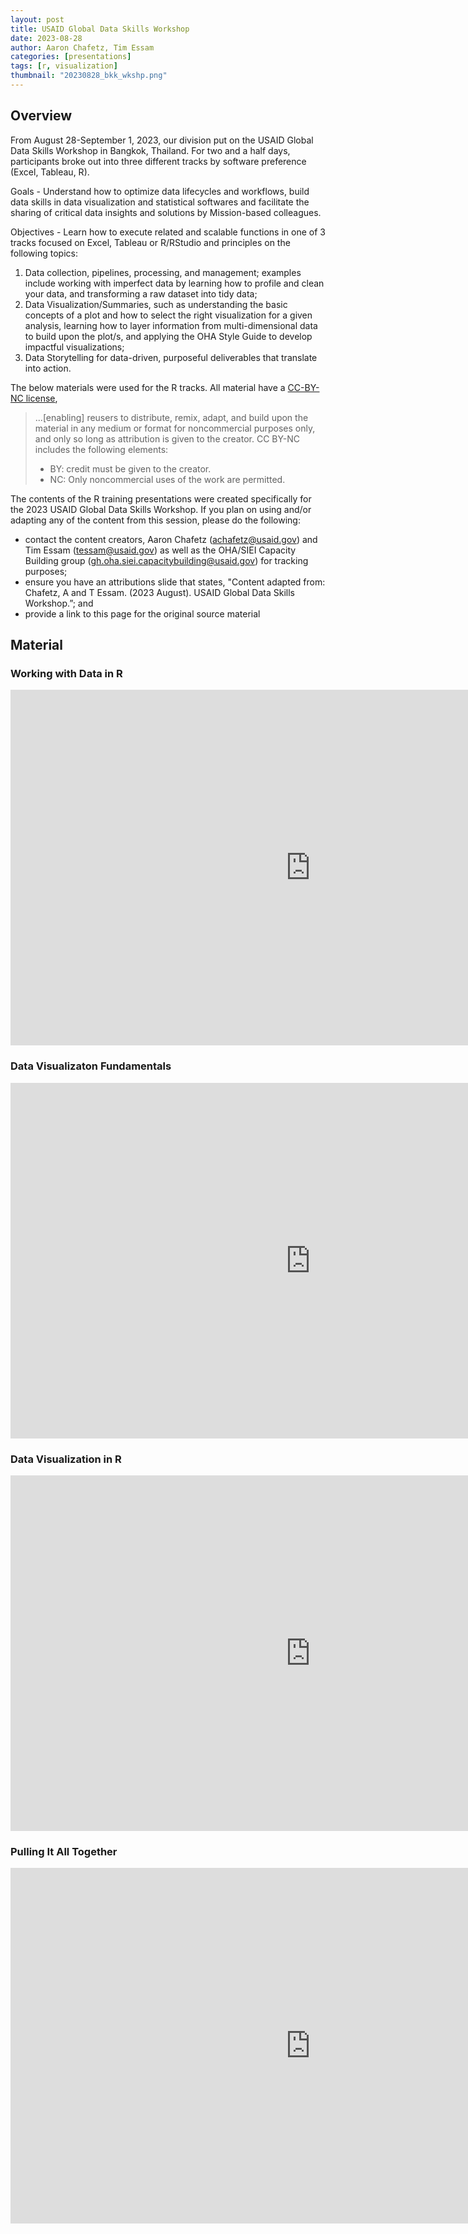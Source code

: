 ```yaml
---
layout: post
title: USAID Global Data Skills Workshop
date: 2023-08-28
author: Aaron Chafetz, Tim Essam
categories: [presentations]
tags: [r, visualization]
thumbnail: "20230828_bkk_wkshp.png"
---
```


## Overview
From August 28-September 1, 2023, our division put on the USAID Global Data Skills Workshop in Bangkok, Thailand. For two and a half days, participants broke out into three different tracks by software preference (Excel, Tableau, R).

Goals - Understand how to optimize data lifecycles and workflows, build data skills in data visualization and statistical softwares and facilitate the sharing of critical data insights and solutions by Mission-based colleagues. 

Objectives - Learn how to execute related and scalable functions in one of 3 tracks focused on Excel, Tableau or R/RStudio and principles on the following topics: 

   1. Data collection, pipelines, processing, and management; examples include working with imperfect data by learning how to profile and clean your data, and transforming a raw dataset into tidy data;
   2. Data Visualization/Summaries, such as understanding the basic concepts of a plot and how to select the right visualization for a given analysis, learning how to layer information from multi-dimensional data to build upon the plot/s, and applying the OHA Style Guide to develop impactful visualizations; 
   3. Data Storytelling for data-driven, purposeful deliverables that translate into action. 

The below materials were used for the R tracks. All material have a [CC-BY-NC license](https://creativecommons.org/licenses/by-nc/4.0/),

> ...[enabling] reusers to distribute, remix, adapt, and build upon the material in any medium or format for noncommercial purposes only, and only so long as attribution is given to the creator. CC BY-NC includes the following elements:
>
>   - BY: credit must be given to the creator.
>   - NC: Only noncommercial uses of the work are permitted.

The contents of the R training presentations were created specifically for the 2023 USAID Global Data Skills Workshop. If you plan on using and/or adapting any of the content from this session, please do the following: 

  - contact the content creators, Aaron Chafetz (achafetz@usaid.gov) and Tim Essam (tessam@usaid.gov) as well as the OHA/SIEI Capacity Building group (gh.oha.siei.capacitybuilding@usaid.gov) for tracking purposes; 
  - ensure you have an attributions slide that states, "Content adapted from: Chafetz, A and T Essam. (2023 August). USAID Global Data Skills Workshop.”; and 
  - provide a link to this page for the original source material


## Material

### Working with Data in R

<iframe src="https://docs.google.com/presentation/d/1MIsiCuFG5mi81QaC7Zaovnu1Ya6llpLZuQXwyZYnRW8/embed?start=false&loop=false&delayms=3000" frameborder="0" width="960" height="569" allowfullscreen="true" mozallowfullscreen="true" webkitallowfullscreen="true"></iframe>

### Data Visualizaton Fundamentals

<iframe src="https://docs.google.com/presentation/d/1WAD7uyxhdN1V6B-h_LZkbwpQ6Zpu7I-uaSgTnddzEbM/embed?start=false&loop=false&delayms=3000" frameborder="0" width="960" height="569" allowfullscreen="true" mozallowfullscreen="true" webkitallowfullscreen="true"></iframe>

### Data Visualization in R

<iframe src="https://docs.google.com/presentation/d/1GAqvDQypcxqn9BySZ4DjG4cCPBa32aooVB_KH8nr32w/embed?start=false&loop=false&delayms=3000" frameborder="0" width="960" height="569" allowfullscreen="true" mozallowfullscreen="true" webkitallowfullscreen="true"></iframe>


### Pulling It All Together

<iframe src="https://docs.google.com/presentation/d/1E7A8PvA5NhTx_GWvZdtD-A4jtiaAKmr8yxraOzkuqQw/embed?start=false&loop=false&delayms=3000" frameborder="0" width="960" height="569" allowfullscreen="true" mozallowfullscreen="true" webkitallowfullscreen="true"></iframe>

